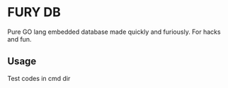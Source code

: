 # FURY DB

Pure GO lang embedded database made quickly and furiously. For hacks and fun.

## Usage

Test codes in cmd dir
